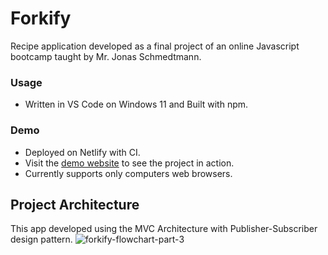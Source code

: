 # Forkify
Recipe application developed as a final project of an online Javascript bootcamp taught by Mr. Jonas Schmedtmann.

### Usage
- Written in VS Code on Windows 11 and Built with npm.

### Demo
- Deployed on Netlify with CI.
- Visit the [demo website](https://master--forkify-blizmofa.netlify.app/) to see the project in action.
- Currently supports only computers web browsers.

## Project Architecture
This app developed using the MVC Architecture with Publisher-Subscriber design pattern.
![forkify-flowchart-part-3](https://user-images.githubusercontent.com/119053363/236464511-3ffca3aa-875a-4f3a-8b44-2b1c5454d360.png)
